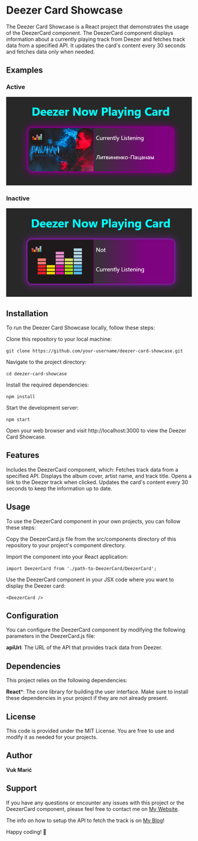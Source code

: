# Deezer Card Showcase
The Deezer Card Showcase is a React project that demonstrates the usage of the DeezerCard component. The DeezerCard component displays information about a currently playing track from Deezer and fetches track data from a specified API. It updates the card's content every 30 seconds and fetches data only when needed.
## Examples
### Active
![Example Active](https://raw.githubusercontent.com/VukMar/deezer-now-playing-card/master/public/ExampleActive.PNG)

### Inactive
![Example Inactive](https://raw.githubusercontent.com/VukMar/deezer-now-playing-card/master/public/ExampleInactive.PNG)
## Installation
To run the Deezer Card Showcase locally, follow these steps:

Clone this repository to your local machine:

`git clone https://github.com/your-username/deezer-card-showcase.git`

Navigate to the project directory:

`cd deezer-card-showcase`

Install the required dependencies:

`npm install`

Start the development server:

`npm start`

Open your web browser and visit http://localhost:3000 to view the Deezer Card Showcase.

## Features

Includes the DeezerCard component, which:
Fetches track data from a specified API.
Displays the album cover, artist name, and track title.
Opens a link to the Deezer track when clicked.
Updates the card's content every 30 seconds to keep the information up to date.

## Usage
To use the DeezerCard component in your own projects, you can follow these steps:

Copy the DeezerCard.js file from the src/components directory of this repository to your project's component directory.

Import the component into your React application:

`import DeezerCard from './path-to-DeezerCard/DeezerCard';`

Use the DeezerCard component in your JSX code where you want to display the Deezer card:

`<DeezerCard />`

## Configuration
You can configure the DeezerCard component by modifying the following parameters in the DeezerCard.js file:

**apiUrl**: The URL of the API that provides track data from Deezer.
## Dependencies
This project relies on the following dependencies:

**React***: The core library for building the user interface.
Make sure to install these dependencies in your project if they are not already present.

## License
This code is provided under the MIT License. You are free to use and modify it as needed for your projects.

## Author
**Vuk Marić**

## Support
If you have any questions or encounter any issues with this project or the DeezerCard component, please feel free to contact me on [My Website](https://vukmaric.rs/ContactMe).

The info on how to setup the API to fetch the track is on [My Blog]([https://vukmaric.rs/Blog](https://vukmaric.rs/Blog/Setting%20Up%20a%20Deezer%20App%20and%20Obtaining%20an%20Access%20Token%20with%20PHP)https://vukmaric.rs/Blog/Setting%20Up%20a%20Deezer%20App%20and%20Obtaining%20an%20Access%20Token%20with%20PHP)!

Happy coding! 🎵
